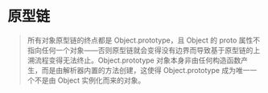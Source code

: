 # 原型链
> 所有对象原型链的终点都是 Object.prototype，且 Object 的 proto 属性不指向任何一个对象——否则原型链就会变得没有边界而导致基于原型链的上溯流程变得无法终止。Object.prototype 对象本身非由任何构造函数产生，而是由解析器内置的方法创建，这使得 Object.prototype 成为唯一一个不是由 Object 实例化而来的对象。

